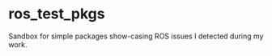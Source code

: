 ros_test_pkgs
=============

Sandbox for simple packages show-casing ROS issues I detected during my work.
